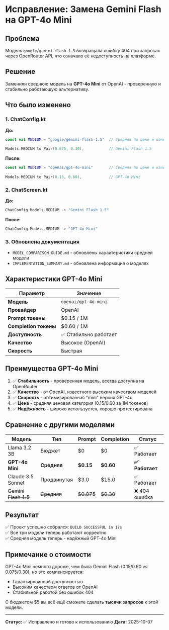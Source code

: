 # Исправление: Замена Gemini Flash на GPT-4o Mini

## Проблема
Модель `google/gemini-flash-1.5` возвращала ошибку 404 при запросах через OpenRouter API, что означало её недоступность на платформе.

## Решение
Заменили среднюю модель на **GPT-4o Mini** от OpenAI - проверенную и стабильно работающую альтернативу.

## Что было изменено

### 1. ChatConfig.kt
**До:**
```kotlin
const val MEDIUM = "google/gemini-flash-1.5"  // Средняя по цене и качеству
...
Models.MEDIUM to Pair(0.075, 0.30),           // Gemini Flash 1.5
```

**После:**
```kotlin
const val MEDIUM = "openai/gpt-4o-mini"       // Средняя по цене и качеству
...
Models.MEDIUM to Pair(0.15, 0.60),            // GPT-4o Mini
```

### 2. ChatScreen.kt
**До:**
```kotlin
ChatConfig.Models.MEDIUM -> "Gemini Flash 1.5"
```

**После:**
```kotlin
ChatConfig.Models.MEDIUM -> "GPT-4o Mini"
```

### 3. Обновлена документация
- `MODEL_COMPARISON_GUIDE.md` - обновлены характеристики средней модели
- `IMPLEMENTATION_SUMMARY.md` - обновлена информация о моделях

## Характеристики GPT-4o Mini

| Параметр | Значение |
|----------|----------|
| **Модель** | `openai/gpt-4o-mini` |
| **Провайдер** | OpenAI |
| **Prompt токены** | $0.15 / 1M |
| **Completion токены** | $0.60 / 1M |
| **Доступность** | ✅ Стабильно работает |
| **Качество** | Высокое (OpenAI) |
| **Скорость** | Быстрая |

## Преимущества GPT-4o Mini

1. ✅ **Стабильность** - проверенная модель, всегда доступна на OpenRouter
2. ✅ **Качество** - от OpenAI, известного высоким качеством моделей
3. ✅ **Скорость** - оптимизированная "mini" версия GPT-4o
4. ✅ **Цена** - средняя ценовая категория ($0.15/$0.60 за 1M токенов)
5. ✅ **Надёжность** - широко используется, хорошо протестирована

## Сравнение с другими моделями

| Модель | Тип | Prompt | Completion | Статус |
|--------|-----|--------|------------|--------|
| Llama 3.2 3B | Бюджет | $0 | $0 | ✅ Работает |
| **GPT-4o Mini** | **Средняя** | **$0.15** | **$0.60** | **✅ Работает** |
| Claude 3.5 Sonnet | Продвинутая | $3.0 | $15.0 | ✅ Работает |
| ~~Gemini Flash 1.5~~ | ~~Средняя~~ | ~~$0.075~~ | ~~$0.30~~ | ❌ 404 ошибка |

## Результат

✅ Проект успешно собрался: `BUILD SUCCESSFUL in 17s`  
✅ Все три модели теперь работают корректно  
✅ Средняя модель теперь - надёжный GPT-4o Mini  

## Примечание о стоимости

GPT-4o Mini немного дороже, чем была Gemini Flash ($0.15/$0.60 vs $0.075/$0.30), но это компенсируется:
- Гарантированной доступностью
- Высоким качеством ответов от OpenAI
- Стабильной работой без ошибок 404

С бюджетом $5 вы всё ещё сможете сделать **тысячи запросов** к этой модели.

---

**Статус:** ✅ Исправлено и готово к использованию
**Дата:** 2025-10-07

